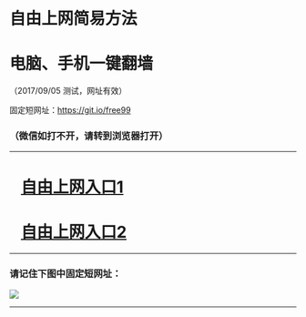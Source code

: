 ﻿# 自由上网简易方法

# 电脑、手机一键翻墙

（2017/09/05 测试，网址有效）

固定短网址：https://git.io/free99

### （微信如打不开，请转到浏览器打开）


***





# &nbsp;&nbsp; <a href="http://ft844922900.fwq-tz1001.xyz/fwqtz01.html?t=090500125525 " target="_blank">自由上网入口1</a>
# &nbsp;&nbsp; <a href="http://ft1648117086.fwq-tz1002.xyz/fwqtz02.html?t=090500121586 " target="_blank">自由上网入口2</a>
***

### 请记住下图中固定短网址：

<img src="https://s3-us-west-2.amazonaws.com/fwq-1001/yjfq-20170905okok.png" /> 


***

